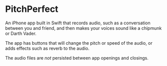 # PitchPerfect

An iPhone app built in Swift that records audio, such as a conversation between you and friend, 
and then makes your voices sound like a chipmunk or Darth Vader.  

The app has buttons that will change the pitch or speed of the audio, 
or adds effects such as reverb to the audio.

The audio files are *not* persisted between app openings and closings.
